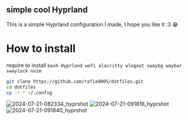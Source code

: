## simple cool Hyprland

This is a simple Hyprland configuration I made, I hope you like it :3 😁

# How to install

require to install ```bash Hyprland wofi alacritty wlogout swaybg waybar swaylock nvim```

```bash
git clone https://github.com/rafia9005/dotfiles.git
cd dotfiles
cp -r * ~/.config
```

![2024-07-21-082334_hyprshot](https://github.com/user-attachments/assets/21fa74f6-ce0b-44c4-810a-b995fdeeec53)
![2024-07-21-091816_hyprshot](https://github.com/user-attachments/assets/52605d41-8240-4694-8b76-a1d4fb97fc6d)
![2024-07-21-091840_hyprshot](https://github.com/user-attachments/assets/daeaa3d3-8030-44bd-a590-37ddb9809542)

